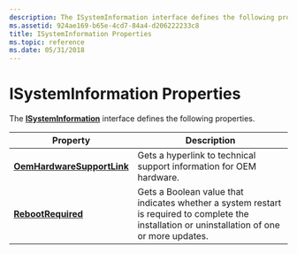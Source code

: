```yaml
---
description: The ISystemInformation interface defines the following properties.
ms.assetid: 924ae169-b65e-4cd7-84a4-d206222233c8
title: ISystemInformation Properties
ms.topic: reference
ms.date: 05/31/2018
---
```


# ISystemInformation Properties

The [**ISystemInformation**](/windows/desktop/api/Wuapi/nn-wuapi-isysteminformation) interface defines the following properties.



| Property                                                                    | Description                                                                                                                                     |
|-----------------------------------------------------------------------------|-------------------------------------------------------------------------------------------------------------------------------------------------|
| [**OemHardwareSupportLink**](/windows/desktop/api/Wuapi/nf-wuapi-isysteminformation-get_oemhardwaresupportlink) | Gets a hyperlink to technical support information for OEM hardware.                                                                             |
| [**RebootRequired**](/windows/desktop/api/Wuapi/nf-wuapi-isysteminformation-get_rebootrequired)                 | Gets a Boolean value that indicates whether a system restart is required to complete the installation or uninstallation of one or more updates. |



 

 

 




